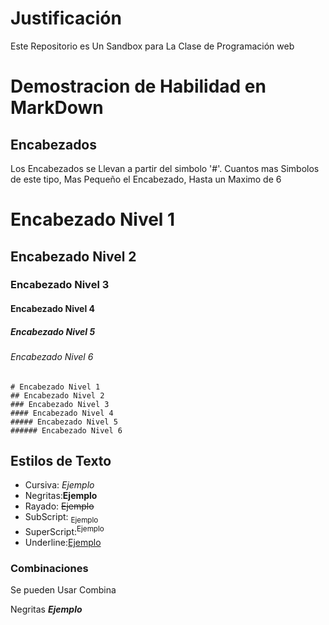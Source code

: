 # Justificación
Este Repositorio es Un Sandbox para La Clase de Programación web

# Demostracion de Habilidad en MarkDown
## Encabezados
Los Encabezados se Llevan a partir del simbolo '#'. Cuantos mas Simbolos de este tipo, Mas Pequeño el Encabezado, Hasta un Maximo de 6

# Encabezado Nivel 1
## Encabezado Nivel 2
### Encabezado Nivel 3
#### Encabezado Nivel 4
##### Encabezado Nivel 5
###### Encabezado Nivel 6
```
# Encabezado Nivel 1
## Encabezado Nivel 2
### Encabezado Nivel 3
#### Encabezado Nivel 4
##### Encabezado Nivel 5
###### Encabezado Nivel 6

```

## Estilos de Texto

- Cursiva: *Ejemplo*
- Negritas:**Ejemplo**
- Rayado: ~~Ejemplo~~
- SubScript: <sub>Ejemplo</sub>
- SuperScript:<sup>Ejemplo</sup>
- Underline:<ins>Ejemplo</ins>

### Combinaciones
Se pueden Usar Combina

Negritas ***Ejemplo***